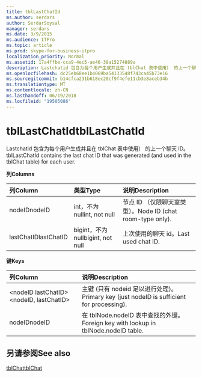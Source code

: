 ```yaml
---
title: tblLastChatId
ms.author: serdars
author: SerdarSoysal
manager: serdars
ms.date: 3/9/2015
ms.audience: ITPro
ms.topic: article
ms.prod: skype-for-business-itpro
localization_priority: Normal
ms.assetid: 17a4ffbe-cca9-4ec5-ae46-38a15274889a
description: Lastchatid 包含为每个用户生成并且在 tblChat 表中使用） 的上一个聊天 ID。
ms.openlocfilehash: dc25eb68ee1b4069ba54133548f743ca45b73e16
ms.sourcegitcommit: b14cfca231b618ec28cf9f4efe11cb3e8aceb34b
ms.translationtype: MT
ms.contentlocale: zh-CN
ms.lasthandoff: 06/19/2018
ms.locfileid: "19505086"
---
```

# <a name="tbllastchatid"></a><span data-ttu-id="fb2a9-103">tblLastChatId</span><span class="sxs-lookup"><span data-stu-id="fb2a9-103">tblLastChatId</span></span>
 
<span data-ttu-id="fb2a9-104">Lastchatid 包含为每个用户生成并且在 tblChat 表中使用） 的上一个聊天 ID。</span><span class="sxs-lookup"><span data-stu-id="fb2a9-104">tblLastChatId contains the last chat ID that was generated (and used in the tblChat table) for each user.</span></span>
  
<span data-ttu-id="fb2a9-105">**列**</span><span class="sxs-lookup"><span data-stu-id="fb2a9-105">**Columns**</span></span>

|<span data-ttu-id="fb2a9-106">**列**</span><span class="sxs-lookup"><span data-stu-id="fb2a9-106">**Column**</span></span>|<span data-ttu-id="fb2a9-107">**类型**</span><span class="sxs-lookup"><span data-stu-id="fb2a9-107">**Type**</span></span>|<span data-ttu-id="fb2a9-108">**说明**</span><span class="sxs-lookup"><span data-stu-id="fb2a9-108">**Description**</span></span>|
|:-----|:-----|:-----|
|<span data-ttu-id="fb2a9-109">nodeID</span><span class="sxs-lookup"><span data-stu-id="fb2a9-109">nodeID</span></span>  <br/> |<span data-ttu-id="fb2a9-110">int，不为 null</span><span class="sxs-lookup"><span data-stu-id="fb2a9-110">int, not null</span></span>  <br/> |<span data-ttu-id="fb2a9-111">节点 ID （仅限聊天室类型）。</span><span class="sxs-lookup"><span data-stu-id="fb2a9-111">Node ID (chat room-type only).</span></span>  <br/> |
|<span data-ttu-id="fb2a9-112">lastChatID</span><span class="sxs-lookup"><span data-stu-id="fb2a9-112">lastChatID</span></span>  <br/> |<span data-ttu-id="fb2a9-113">bigint，不为 null</span><span class="sxs-lookup"><span data-stu-id="fb2a9-113">bigint, not null</span></span>  <br/> |<span data-ttu-id="fb2a9-114">上次使用的聊天 id。</span><span class="sxs-lookup"><span data-stu-id="fb2a9-114">Last used chat ID.</span></span>  <br/> |
   
<span data-ttu-id="fb2a9-115">**键**</span><span class="sxs-lookup"><span data-stu-id="fb2a9-115">**Keys**</span></span>

|<span data-ttu-id="fb2a9-116">**列**</span><span class="sxs-lookup"><span data-stu-id="fb2a9-116">**Column**</span></span>|<span data-ttu-id="fb2a9-117">**说明**</span><span class="sxs-lookup"><span data-stu-id="fb2a9-117">**Description**</span></span>|
|:-----|:-----|
|<span data-ttu-id="fb2a9-118">\<nodeID lastChatID\></span><span class="sxs-lookup"><span data-stu-id="fb2a9-118">\<nodeID, lastChatID\></span></span>  <br/> |<span data-ttu-id="fb2a9-119">主键 (只有 nodeid 足以进行处理)。</span><span class="sxs-lookup"><span data-stu-id="fb2a9-119">Primary key (just nodeID is sufficient for processing).</span></span>  <br/> |
|<span data-ttu-id="fb2a9-120">nodeID</span><span class="sxs-lookup"><span data-stu-id="fb2a9-120">nodeID</span></span>  <br/> |<span data-ttu-id="fb2a9-121">在 tblNode.nodeID 表中查找的外键。</span><span class="sxs-lookup"><span data-stu-id="fb2a9-121">Foreign key with lookup in tblNode.nodeID table.</span></span>  <br/> |
   
## <a name="see-also"></a><span data-ttu-id="fb2a9-122">另请参阅</span><span class="sxs-lookup"><span data-stu-id="fb2a9-122">See also</span></span>

[<span data-ttu-id="fb2a9-123">tblChat</span><span class="sxs-lookup"><span data-stu-id="fb2a9-123">tblChat</span></span>](tblchat.md)